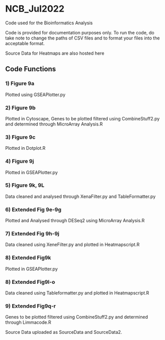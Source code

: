 # NCB_Jul2022

Code used for the Bioinformatics Analysis 

Code is provided for documentation purposes only. To run the code, do take note to change the paths of CSV files and to format your files into the acceptable format. 

Source Data for Heatmaps are also hosted here

## Code Functions 

### 1) Figure 9a
Plotted using GSEAPlotter.py
### 2) Figure 9b
Plotted in Cytoscape, Genes to be plotted filtered using CombineStuff2.py and determined through MicroArray Analysis.R
### 3) Figure 9c 
Plotted in Dotplot.R
### 4) Figure 9j
Plotted in GSEAPlotter.py
### 5) Figure 9k, 9L
Data cleaned and analysed through XenaFilter.py and TableFormatter.py
### 6) Extended Fig 9e-9g
Plotted and Analysed through DESeq2 using MicroArray Analysis.R
### 7) Extended Fig 9h-9j
Data cleaned using XeneFilter.py and plotted in Heatmapscript.R
### 8) Extended Fig9k
Plotted in GSEAPlotter.py
### 8) Extended Fig9l-o
Data cleaned using Tableformatter.py and plotted in Heatmapscript.R
### 9) Extended Fig9q-r
Genes to be plotted filtered using CombineStuff2.py and determined through Limmacode.R

Source Data uploaded as SourceData and SourceData2.

